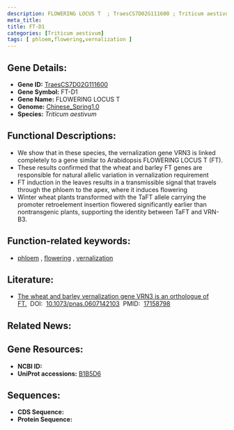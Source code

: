 ```yaml
---
description: FLOWERING LOCUS T  ; TraesCS7D02G111600 ; Triticum aestivum
meta_title:
title: FT-D1
categories: [Triticum aestivum]
tags: [ phloem,flowering,vernalization ]
---
```


## Gene Details:
- **Gene ID:**	[TraesCS7D02G111600](https://ensembl.gramene.org/Triticum_aestivum/Gene/Summary?g=TraesCS7D02G111600)
- **Gene Symbol:** FT-D1
- **Gene Name:** FLOWERING LOCUS T 
- **Genome:** [Chinese_Spring1.0](https://ensembl.gramene.org/Triticum_aestivum/Info/Index)
- **Species:** *Triticum aestivum*

## Functional Descriptions:
   - We show that in these species, the vernalization gene VRN3 is linked completely to a gene similar to Arabidopsis FLOWERING LOCUS T (FT).
   - These results confirmed that the wheat and barley FT genes are responsible for natural allelic variation in vernalization requirement
   - FT induction in the leaves results in a transmissible signal that travels through the phloem to the apex, where it induces flowering
   - Winter wheat plants transformed with the TaFT allele carrying the promoter retroelement insertion flowered significantly earlier than nontransgenic plants, supporting the identity between TaFT and VRN-B3.

## Function-related keywords:
   - [phloem](/tags/phloem/)&nbsp;,&nbsp;[flowering](/tags/flowering/)&nbsp;,&nbsp;[vernalization](/tags/vernalization/)

## Literature:
   - [The wheat and barley vernalization gene VRN3 is an orthologue of FT.]( https://www.pnas.org/doi/10.1073/pnas.0607142103?url_ver=Z39.88-2003&rfr_id=ori%3Arid%3Acrossref.org&rfr_dat=cr_pub++0pubmed)&nbsp;&nbsp;DOI:&nbsp;&nbsp;[10.1073/pnas.0607142103](https://www.pnas.org/doi/10.1073/pnas.0607142103?url_ver=Z39.88-2003&rfr_id=ori%3Arid%3Acrossref.org&rfr_dat=cr_pub++0pubmed)&nbsp;&nbsp;PMID:&nbsp;&nbsp;[17158798](https://pubmed.ncbi.nlm.nih.gov/17158798/)

## Related News:

## Gene Resources:
- **NCBI ID:**  [](https://www.ncbi.nlm.nih.gov/gene/?term=)
- **UniProt accessions:** [B1B5D6](https://www.uniprot.org/uniprotkb/B1B5D6/entry)



## Sequences:
- **CDS Sequence:**
- **Protein Sequence:**
